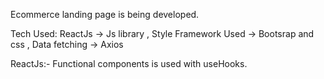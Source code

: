 Ecommerce landing page is being developed.

Tech Used: ReactJs -> Js library
,
Style Framework Used -> Bootsrap and css
,
Data fetching -> Axios

ReactJs:-
Functional components is used with useHooks.

